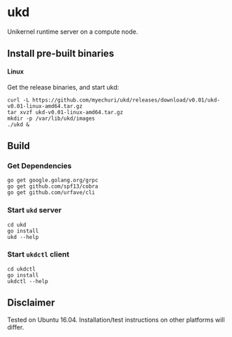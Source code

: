 # ukd

Unikernel runtime server on a compute node.

## Install pre-built binaries

#### Linux

Get the release binaries, and start ukd:
```
curl -L https://github.com/myechuri/ukd/releases/download/v0.01/ukd-v0.01-linux-amd64.tar.gz
tar xvzf ukd-v0.01-linux-amd64.tar.gz
mkdir -p /var/lib/ukd/images
./ukd &
```

## Build 

### Get Dependencies
```
go get google.golang.org/grpc
go get github.com/spf13/cobra
go get github.com/urfave/cli
```

### Start ``ukd`` server

```
cd ukd
go install
ukd --help
```

### Start ``ukdctl`` client

```
cd ukdctl
go install
ukdctl --help
```

## Disclaimer

Tested on Ubuntu 16.04. Installation/test instructions on other platforms will differ.



